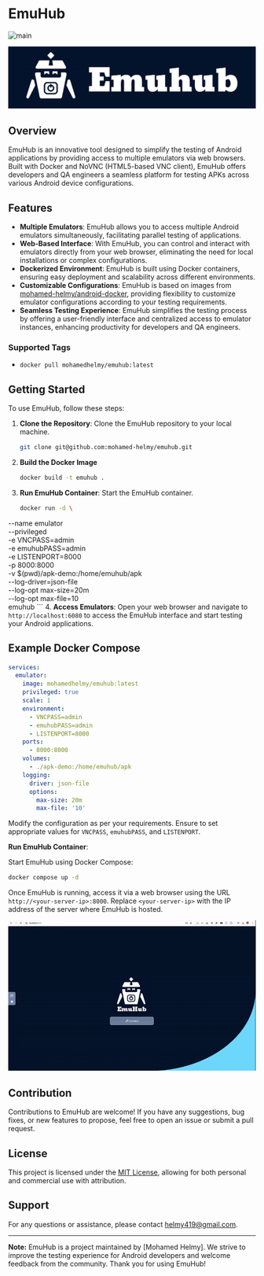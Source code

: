 # EmuHub

![main](https://github.com/mohamed-helmy/emuhub/actions/workflows/docker-image.yml/badge.svg)


<p align="center">
  <img id="header" src="./images/logo.png" />
</p>

## Overview
EmuHub is an innovative tool designed to simplify the testing of Android applications by providing access to multiple emulators via web browsers. Built with Docker and NoVNC (HTML5-based VNC client), EmuHub offers developers and QA engineers a seamless platform for testing APKs across various Android device configurations.

## Features
- **Multiple Emulators**: EmuHub allows you to access multiple Android emulators simultaneously, facilitating parallel testing of applications.
- **Web-Based Interface**: With EmuHub, you can control and interact with emulators directly from your web browser, eliminating the need for local installations or complex configurations.
- **Dockerized Environment**: EmuHub is built using Docker containers, ensuring easy deployment and scalability across different environments.
- **Customizable Configurations**: EmuHub is based on images from [mohamed-helmy/android-docker](https://github.com/mohamed-helmy/android-docker), providing flexibility to customize emulator configurations according to your testing requirements.
- **Seamless Testing Experience**: EmuHub simplifies the testing process by offering a user-friendly interface and centralized access to emulator instances, enhancing productivity for developers and QA engineers.
### Supported Tags
- `docker pull mohamedhelmy/emuhub:latest`

## Getting Started
To use EmuHub, follow these steps:

1. **Clone the Repository**: Clone the EmuHub repository to your local machine.

    ```bash
    git clone git@github.com:mohamed-helmy/emuhub.git
    ```

2. **Build the Docker Image**
    ```bash
    docker build -t emuhub .
    ```

3. **Run EmuHub Container**: Start the EmuHub container.

    ```bash
    docker run -d \
  --name emulator \
  --privileged \
  -e VNCPASS=admin \
  -e emuhubPASS=admin \
  -e LISTENPORT=8000 \
  -p 8000:8000 \
  -v $(pwd)/apk-demo:/home/emuhub/apk \
  --log-driver=json-file \
  --log-opt max-size=20m \
  --log-opt max-file=10 \
  emuhub
    ```
4. **Access Emulators**: Open your web browser and navigate to `http://localhost:6080` to access the EmuHub interface and start testing your Android applications.
## Example Docker Compose
```yaml
services:
  emulator:
    image: mohamedhelmy/emuhub:latest
    privileged: true
    scale: 1
    environment:
      - VNCPASS=admin
      - emuhubPASS=admin
      - LISTENPORT=8000
    ports:
      - 8000:8000
    volumes:
      - ./apk-demo:/home/emuhub/apk
    logging:
      driver: json-file
      options:
        max-size: 20m
        max-file: '10'
```

 Modify the configuration as per your requirements. Ensure to set appropriate values for `VNCPASS`, `emuhubPASS`, and `LISTENPORT`.

**Run EmuHub Container**:

 Start EmuHub using Docker Compose:

```bash
docker compose up -d
```
Once EmuHub is running, access it via a web browser using the URL `http://<your-server-ip>:8000`. Replace `<your-server-ip>` with the IP address of the server where EmuHub is hosted.
<p align="center">
  <img id="demo" src="./images/demo.gif" />
</p>

## Contribution
Contributions to EmuHub are welcome! If you have any suggestions, bug fixes, or new features to propose, feel free to open an issue or submit a pull request.

## License
This project is licensed under the [MIT License](LICENSE), allowing for both personal and commercial use with attribution.

## Support
For any questions or assistance, please contact [helmy419@gmail.com](mailto:helmy419@gmail.com).

---

**Note:** EmuHub is a project maintained by [Mohamed Helmy]. We strive to improve the testing experience for Android developers and welcome feedback from the community. Thank you for using EmuHub!
